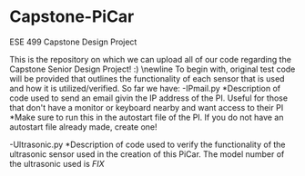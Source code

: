 # Capstone-PiCar
ESE 499 Capstone Design Project

This is the repository on which we can upload all of our code regarding the Capstone Senior Design Project! :) \newline
To begin with, original test code will be provided that outlines the functionality of each sensor that is used and how it is utilized/verified. So far we have:
 -IPmail.py
      *Description of code used to send an email givin the IP address of the PI. Useful for those that don't have a monitor or keyboard nearby and want access to their PI
      *Make sure to run this in the autostart file of the PI. If you do not have an autostart file already made, create one!
      
 -Ultrasonic.py
      *Description of code used to verify the functionality of the ultrasonic sensor used in the creation of this PiCar. The model number of the ultrasonic used is *FIX*
